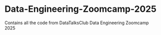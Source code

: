 # Data-Engineering-Zoomcamp-2025
Contains all the code from DataTalksClub Data Engineering Zoomcamp 2025
